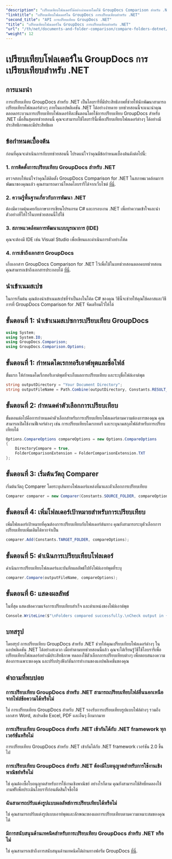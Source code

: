 ```yaml
---
"description": "เปรียบเทียบโฟลเดอร์ได้อย่างง่ายดายโดยใช้ GroupDocs Comparison สำหรับ .NET ปฏิบัติตามขั้นตอนทีละขั้นตอนของเราเพื่อการเปรียบเทียบโฟลเดอร์ที่มีประสิทธิภาพ ปรับปรุงแอปพลิเคชัน .NET ของคุณ"
"linktitle": "เปรียบเทียบโฟลเดอร์ใน GroupDocs การเปรียบเทียบสำหรับ .NET"
"second_title": "API การเปรียบเทียบ GroupDocs .NET"
"title": "เปรียบเทียบโฟลเดอร์ใน GroupDocs การเปรียบเทียบสำหรับ .NET"
"url": "/th/net/documents-and-folder-comparison/compare-folders-dotnet/"
"weight": 12
---
```


# เปรียบเทียบโฟลเดอร์ใน GroupDocs การเปรียบเทียบสำหรับ .NET

## การแนะนำ
การเปรียบเทียบ GroupDocs สำหรับ .NET เป็นไลบรารีที่มีประสิทธิภาพที่ช่วยให้นักพัฒนาสามารถเปรียบเทียบโฟลเดอร์ต่างๆ ภายในแอปพลิเคชัน .NET ได้อย่างง่ายดาย บทช่วยสอนนี้จะแนะนำคุณตลอดกระบวนการเปรียบเทียบโฟลเดอร์ทีละขั้นตอนโดยใช้การเปรียบเทียบ GroupDocs สำหรับ .NET เมื่อสิ้นสุดบทช่วยสอนนี้ คุณจะสามารถใช้ไลบรารีนี้เพื่อเปรียบเทียบโฟลเดอร์ต่างๆ ได้อย่างมีประสิทธิภาพและมีประสิทธิผล
## ข้อกำหนดเบื้องต้น
ก่อนที่คุณจะดำเนินการกับบทช่วยสอนนี้ โปรดแน่ใจว่าคุณมีข้อกำหนดเบื้องต้นดังต่อไปนี้:
### 1. การติดตั้งการเปรียบเทียบ GroupDocs สำหรับ .NET
ตรวจสอบให้แน่ใจว่าคุณได้ติดตั้ง GroupDocs Comparison for .NET ในสภาพแวดล้อมการพัฒนาของคุณแล้ว คุณสามารถดาวน์โหลดไลบรารีได้จากเว็บไซต์ [ที่นี่](https://releases-groupdocs.com/comparison/net/).
### 2. ความรู้พื้นฐานเกี่ยวกับการพัฒนา .NET
ต้องมีความคุ้นเคยกับภาษาการเขียนโปรแกรม C# และกรอบงาน .NET เพื่อทำความเข้าใจและนำตัวอย่างที่ให้ไว้ในบทช่วยสอนนี้ไปใช้
### 3. สภาพแวดล้อมการพัฒนาแบบบูรณาการ (IDE)
คุณจะต้องมี IDE เช่น Visual Studio เพื่อเขียนและดำเนินการตัวอย่างโค้ด
### 4. การเข้าถึงเอกสาร GroupDocs
เก็บเอกสาร GroupDocs Comparison for .NET ไว้เพื่อใช้ในบทช่วยสอนตลอดบทช่วยสอน คุณสามารถเข้าถึงเอกสารประกอบได้ [ที่นี่](https://tutorials-groupdocs.com/comparison/net/).

## นำเข้าเนมสเปซ
ในการเริ่มต้น คุณต้องนำเข้าเนมสเปซที่จำเป็นลงในโค้ด C# ของคุณ วิธีนี้จะช่วยให้คุณใช้คลาสและวิธีการที่ GroupDocs Comparison for .NET จัดเตรียมไว้ให้ได้
## ขั้นตอนที่ 1: นำเข้าเนมสเปซการเปรียบเทียบ GroupDocs
```csharp
using System;
using System.IO;
using GroupDocs.Comparison;
using GroupDocs.Comparison.Options;
```

## ขั้นตอนที่ 1: กำหนดไดเรกทอรีเอาต์พุตและชื่อไฟล์
ขั้นแรก ให้กำหนดไดเร็กทอรีเอาต์พุตที่จะเก็บผลการเปรียบเทียบ และระบุชื่อไฟล์เอาต์พุต
```csharp
string outputDirectory = "Your Document Directory";
string outputFileName = Path.Combine(outputDirectory, Constants.RESULT_FOLDER);
```
## ขั้นตอนที่ 2: กำหนดค่าตัวเลือกการเปรียบเทียบ
ขั้นตอนต่อไปคือการกำหนดค่าตัวเลือกสำหรับการเปรียบเทียบโฟลเดอร์ตามความต้องการของคุณ คุณสามารถเปิดใช้งานฟีเจอร์ต่างๆ เช่น การเปรียบเทียบไดเรกทอรี และระบุนามสกุลไฟล์สำหรับการเปรียบเทียบได้
```csharp
Options.CompareOptions compareOptions = new Options.CompareOptions
{
    DirectoryCompare = true,
    FolderComparisonExtension = FolderComparisonExtension.TXT
};
```
## ขั้นตอนที่ 3: เริ่มต้นวัตถุ Comparer
เริ่มต้นวัตถุ Comparer โดยระบุเส้นทางโฟลเดอร์แหล่งที่มาและตัวเลือกการเปรียบเทียบ
```csharp
Comparer comparer = new Comparer(Constants.SOURCE_FOLDER, compareOptions);
```
## ขั้นตอนที่ 4: เพิ่มโฟลเดอร์เป้าหมายสำหรับการเปรียบเทียบ
เพิ่มโฟลเดอร์เป้าหมายที่คุณต้องการเปรียบเทียบกับโฟลเดอร์ต้นทาง คุณยังสามารถระบุตัวเลือกการเปรียบเทียบเพิ่มเติมได้หากจำเป็น
```csharp
comparer.Add(Constants.TARGET_FOLDER, compareOptions);
```
## ขั้นตอนที่ 5: ดำเนินการเปรียบเทียบโฟลเดอร์
ดำเนินการเปรียบเทียบโฟลเดอร์และบันทึกผลลัพธ์ไปยังไฟล์เอาท์พุตที่ระบุ
```csharp
comparer.Compare(outputFileName, compareOptions);
```
## ขั้นตอนที่ 6: แสดงผลลัพธ์
ในที่สุด แสดงข้อความแจ้งการเปรียบเทียบสำเร็จ และตำแหน่งของไฟล์เอาต์พุต
```csharp
Console.WriteLine($"\nFolders compared successfully.\nCheck output in {Directory.GetCurrentDirectory()}.");
```

## บทสรุป
โดยสรุป การเปรียบเทียบ GroupDocs สำหรับ .NET ช่วยให้คุณเปรียบเทียบโฟลเดอร์ต่างๆ ในแอปพลิเคชัน .NET ได้อย่างสะดวก เมื่อทำตามบทช่วยสอนนี้แล้ว คุณจะได้เรียนรู้วิธีใช้ไลบรารีเพื่อเปรียบเทียบโฟลเดอร์อย่างมีประสิทธิภาพ ทดลองใช้ตัวเลือกการเปรียบเทียบต่างๆ เพื่อตอบสนองความต้องการเฉพาะของคุณ และปรับปรุงฟังก์ชันการทำงานของแอปพลิเคชันของคุณ
## คำถามที่พบบ่อย
### การเปรียบเทียบ GroupDocs สำหรับ .NET สามารถเปรียบเทียบไฟล์อื่นนอกเหนือจากไฟล์ข้อความได้หรือไม่
ใช่ การเปรียบเทียบ GroupDocs สำหรับ .NET รองรับการเปรียบเทียบรูปแบบไฟล์ต่างๆ รวมถึงเอกสาร Word, สเปรดชีต Excel, PDF และอื่นๆ อีกมากมาย
### การเปรียบเทียบ GroupDocs สำหรับ .NET เข้ากันได้กับ .NET framework ทุกเวอร์ชันหรือไม่
การเปรียบเทียบ GroupDocs สำหรับ .NET เข้ากันได้กับ .NET framework เวอร์ชัน 2.0 ขึ้นไป
### การเปรียบเทียบ GroupDocs สำหรับ .NET ต้องมีใบอนุญาตสำหรับการใช้งานเชิงพาณิชย์หรือไม่
ใช่ คุณต้องซื้อใบอนุญาตสำหรับการใช้งานเชิงพาณิชย์ อย่างไรก็ตาม คุณยังสามารถใช้สิทธิ์ทดลองใช้งานฟรีเพื่อประเมินไลบรารีก่อนตัดสินใจซื้อได้
### ฉันสามารถปรับแต่งรูปแบบผลลัพธ์การเปรียบเทียบได้หรือไม่
ใช่ คุณสามารถปรับแต่งรูปแบบเอาท์พุตและลักษณะของผลการเปรียบเทียบตามความเหมาะสมของคุณได้
### มีการสนับสนุนด้านเทคนิคสำหรับการเปรียบเทียบ GroupDocs สำหรับ .NET หรือไม่
ใช่ คุณสามารถเข้าถึงการสนับสนุนด้านเทคนิคได้ผ่านทางฟอรัม GroupDocs [ที่นี่](https://forum-groupdocs.com/c/comparison/12).